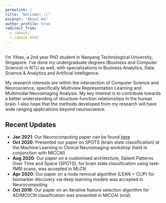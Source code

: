 ```yaml
---
permalink: /
title: "Welcome! :)"
excerpt: "About me"
author_profile: true
redirect_from: 
  - /about/
  - /about.html
---
```

<br>
I’m Yihao, a 2nd year PhD student in Nanyang Technological University, Singapore. I’ve done my undergraduate degrees (Business and Computer Science) in NTU as well, with specializations in Business Analytics, Data Science & Analytics and Artificial Intelligence.

My research interests are within the intersection of Computer Science and Neuroscience, specifically Multiview Representation Learning and Multimodal Neuroimaging Analysis. My key interest is to contribute towards a better understanding of structure-function relationships in the human brain. I also hope that the methods developed from my research will have wide ranging applications beyond neuroscience.

<!-- Beyond academic interests, I like going for random walks, attending concerts and engaging in some futures thinking. I like putting ideas together (especially from different disciplines) and I do have a habit of summarizing what I've observed and learnt - that's why this blog exists today!  -->

## Recent Updates

- **Jan 2021**: Our Neurocomputing paper can be found [here](https://www.sciencedirect.com/science/article/abs/pii/S0925231221000977)
- **Oct 2020**: Presented our paper on SPOTS (brain state classification) at the Machine Learning in Clinical Neuroimaging workshop (held in conjunction with MICCAI)
- **Aug 2020**: Our paper on a customised architecture, Salient Patterns Over Time and Space (SPOTS), for brain state classification using task-fMRI scans, was accepted in MLCN
- **Apr 2020**: Our paper on a node removal algorithm (LEAN + CLIP) for biomarker discovery via deep learning models was accepted in Neurocomputing
- **Oct 2019**: Our paper on an iterative feature selection algorithm for AD/MCI/CN classification was presented in MICCAI (oral)